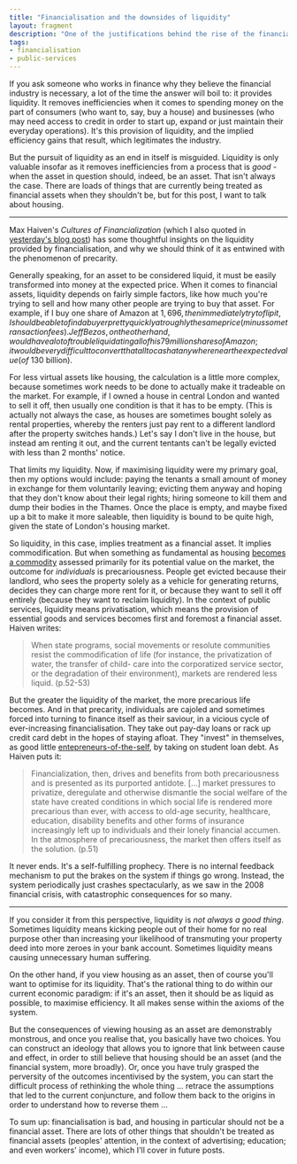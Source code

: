 ```yaml
---
title: "Financialisation and the downsides of liquidity"
layout: fragment
description: "One of the justifications behind the rise of the financial industry is that it provides liquidity. But liquidity isn't always a good thing."
tags:
- financialisation
- public-services
---
```


If you ask someone who works in finance why they believe the financial industry is necessary, a lot of the time the answer will boil to: it provides liquidity. It removes inefficiencies when it comes to spending money on the part of consumers (who want to, say, buy a house) and businesses (who may need access to credit in order to start up, expand or just maintain their everyday operations). It's this provision of liquidity, and the implied efficiency gains that result, which legitimates the industry.

But the pursuit of liquidity as an end in itself is misguided. Liquidity is only valuable insofar as it removes inefficiencies from a process that is _good_ - when the asset in question should, indeed, be an asset. That isn't always the case. There are loads of things that are currently being treated as financial assets when they shouldn't be, but for this post, I want to talk about housing.

***

Max Haiven's _Cultures of Financialization_ (which I also quoted in [yesterday's blog post](/posts/fragments-19)) has some thoughtful insights on the liquidity provided by financialisation, and why we should think of it as entwined with the phenomenon of precarity.

Generally speaking, for an asset to be considered liquid, it must be easily transformed into money at the expected price. When it comes to financial assets, liquidity depends on fairly simple factors, like how much you're trying to sell and how many other people are trying to buy that asset. For example, if I buy one share of Amazon at $1,696, then immediately try to flip it, I should be able to find a buyer pretty quickly at roughly the same price (minus some transaction fees). Jeff Bezos, on the other hand, would have a lot of trouble liquidating all of his 79 million shares of Amazon; it would be very difficult to convert that all to cash at anywhere near the expected value (of ~$130 billion).

For less virtual assets like housing, the calculation is a little more complex, because sometimes work needs to be done to actually make it tradeable on the market. For example, if I owned a house in central London and wanted to sell it off, then usually one condition is that it has to be empty. (This is actually not always the case, as houses are sometimes bought solely as rental properties, whereby the renters just pay rent to a different landlord after the property switches hands.) Let's say I don't live in the house, but instead am renting it out, and the current tentants can't be legally evicted with less than 2 months' notice.

That limits my liquidity. Now, if maximising liquidity were my primary goal, then my options would include: paying the tenants a small amount of money in exchange for them voluntarily leaving; evicting them anyway and hoping that they don't know about their legal rights; hiring someone to kill them and dump their bodies in the Thames. Once the place is empty, and maybe fixed up a bit to make it more saleable, then liquidity is bound to be quite high, given the state of London's housing market.

So liquidity, in this case, implies treatment as a financial asset. It implies commodification. But when something as fundamental as housing [becomes a commodity](https://newsocialist.org.uk/labours-new-economics-conference-part-three-housing-session/) assessed primarily for its potential value on the market, the outcome for _individuals_ is precariousness. People get evicted because their landlord, who sees the property solely as a vehicle for generating returns, decides they can charge more rent for it, or because they want to sell it off entirely (because they want to reclaim liquidity). In the context of public services, liquidity means privatisation, which means the provision of essential goods and services becomes first and foremost a financial asset. Haiven writes:

> When state programs, social movements or resolute communities resist the commodification of life (for instance, the privatization of water, the transfer of child-
care into the corporatized service sector, or the degradation of their environment), markets are rendered less liquid. (p.52-53)

But the greater the liquidity of the market, the more precarious life becomes. And in that precarity, individuals are cajoled and sometimes forced into turning to finance itself as their saviour, in a vicious cycle of ever-increasing financialisation. They take out pay-day loans or rack up credit card debt in the hopes of staying afloat. They "invest" in themselves, as good little [entepreneurs-of-the-self](https://lareviewofbooks.org/article/company-of-one-the-fate-of-democracy-in-an-age-of-neoliberalism/), by taking on student loan debt. As Haiven puts it:

> Financialization, then, drives and benefits from both precariousness and is presented as its purported antidote. [...] market pressures to privatize, deregulate and otherwise dismantle the social welfare of the state have created conditions in which social life is rendered more precarious than ever, with access to old-age security, healthcare, education, disability benefits and other forms of insurance increasingly left up to individuals and their lonely financial accumen. In the atmosphere of precariousness, the market then offers itself as the solution. (p.51)

It never ends. It's a self-fulfilling prophecy. There is no internal feedback mechanism to put the brakes on the system if things go wrong. Instead, the system periodically just crashes spectacularly, as we saw in the 2008 financial crisis, with catastrophic consequences for so many.

***

If you consider it from this perspective, liquidity is _not always a good thing_. Sometimes liquidity means kicking people out of their home for no real purpose other than increasing your likelihood of transmuting your property deed into more zeroes in your bank account. Sometimes liquidity means causing unnecessary human suffering.

On the other hand, if you view housing as an asset, then of course you'll want to optimise for its liquidity. That's the rational thing to do within our current economic paradigm: if it's an asset, then it should be as liquid as possible, to maximise efficiency. It all makes sense within the axioms of the system.

But the consequences of viewing housing as an asset are demonstrably monstrous, and once you realise that, you basically have two choices. You can construct an ideology that allows you to ignore that link between cause and effect, in order to still believe that housing should be an asset (and the financial system, more broadly). Or, once you have truly grasped the perversity of the outcomes incentivised by the system, you can start the difficult process of rethinking the whole thing ... retrace the assumptions that led to the current conjuncture, and follow them back to the origins in order to understand how to reverse them ...

To sum up: financialisation is bad, and housing in particular should not be a financial asset. There are lots of other things that shouldn't be treated as financial assets (peoples' attention, in the context of advertising; education; and even workers' income), which I'll cover in future posts.
